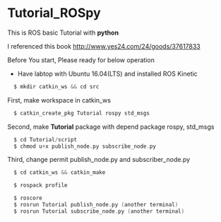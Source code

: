 # Tutorial_ROSpy

This is ROS basic Tutorial with **python** 

I referenced this book http://www.yes24.com/24/goods/37617833

Before You start, Please ready for below operation

- Have labtop with Ubuntu 16.04(LTS) and installed ROS Kinetic 

``` c
  $ mkdir catkin_ws && cd src
```

First, make workspace in catkin_ws

``` c
  $ catkin_create_pkg Tutorial rospy std_msgs
```

Second, make **Tutorial** package with depend package rospy, std_msgs 

``` c
  $ cd Tutorial/script
  $ chmod u+x publish_node.py subscribe_node.py
```

Third, change permit publish_node.py and subscriber_node.py

``` c
  $ cd catkin_ws && catkin_make
```

``` c
  $ rospack profile
```

``` c
  $ roscore
  $ rosrun Tutorial publish_node.py (another terminal)
  $ rosrun Tutorial subscribe_node.py (another terminal)
```
